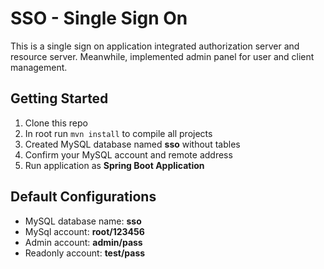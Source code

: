 # SSO - Single Sign On

This is a single sign on application integrated authorization server and resource server.
Meanwhile, implemented admin panel for user and client management.

## Getting Started

1. Clone this repo
1. In root run `mvn install` to compile all projects
1. Created MySQL database named **sso** without tables
1. Confirm your MySQL account and remote address
1. Run application as **Spring Boot Application**

## Default Configurations

- MySQL database name: **sso**
- MySql account: **root/123456**
- Admin account: **admin/pass**
- Readonly account: **test/pass**